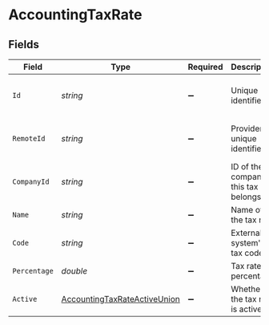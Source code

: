 # AccountingTaxRate


## Fields

| Field                                                                                   | Type                                                                                    | Required                                                                                | Description                                                                             | Example                                                                                 |
| --------------------------------------------------------------------------------------- | --------------------------------------------------------------------------------------- | --------------------------------------------------------------------------------------- | --------------------------------------------------------------------------------------- | --------------------------------------------------------------------------------------- |
| `Id`                                                                                    | *string*                                                                                | :heavy_minus_sign:                                                                      | Unique identifier                                                                       | 8187e5da-dc77-475e-9949-af0f1fa4e4e3                                                    |
| `RemoteId`                                                                              | *string*                                                                                | :heavy_minus_sign:                                                                      | Provider's unique identifier                                                            | 8187e5da-dc77-475e-9949-af0f1fa4e4e3                                                    |
| `CompanyId`                                                                             | *string*                                                                                | :heavy_minus_sign:                                                                      | ID of the company this tax rate belongs to                                              | company_123                                                                             |
| `Name`                                                                                  | *string*                                                                                | :heavy_minus_sign:                                                                      | Name of the tax rate                                                                    | VAT 7.5%                                                                                |
| `Code`                                                                                  | *string*                                                                                | :heavy_minus_sign:                                                                      | External system's tax code                                                              | TAX001                                                                                  |
| `Percentage`                                                                            | *double*                                                                                | :heavy_minus_sign:                                                                      | Tax rate percentage                                                                     | 7.5                                                                                     |
| `Active`                                                                                | [AccountingTaxRateActiveUnion](../../Models/Components/AccountingTaxRateActiveUnion.md) | :heavy_minus_sign:                                                                      | Whether the tax rate is active                                                          | true                                                                                    |